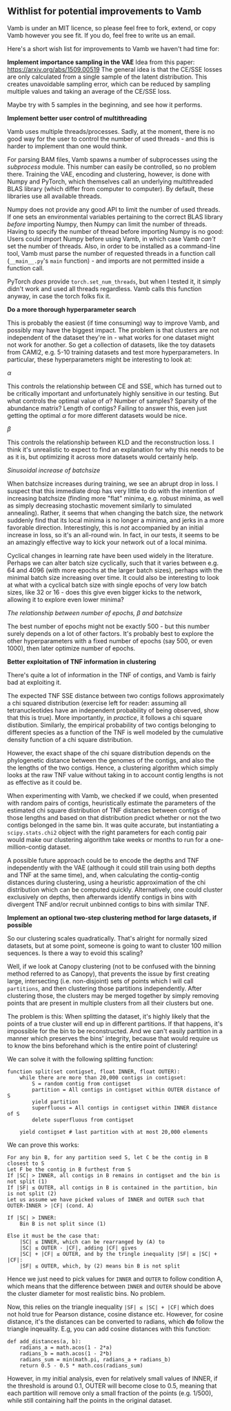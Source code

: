 ## Withlist for potential improvements to Vamb

Vamb is under an MIT licence, so please feel free to fork, extend, or copy Vamb however you see fit. If you do, feel free to write us an email.

Here's a short wish list for improvements to Vamb we haven't had time for:

__Implement importance sampling in the VAE__
Idea from this paper: https://arxiv.org/abs/1509.00519
The general idea is that the CE/SSE losses are only calculated from a single sample of the latent distribution. This creates unavoidable sampling error, which can be reduced by sampling multiple values and taking an average of the CE/SSE loss.

Maybe try with 5 samples in the beginning, and see how it performs.

__Implement better user control of multithreading__

Vamb uses multiple threads/processes. Sadly, at the moment, there is no good way for the user to control the number of used threads - and this is harder to implement than one would think.

For parsing BAM files, Vamb spawns a number of subprocesses using the *subprocess* module. This number can easily be controlled, so no problem there. Training the VAE, encoding and clustering, however, is done with Numpy and PyTorch, which themselves call an underlying multithreaded BLAS library (which differ from computer to computer). By default, these libraries use all available threads.

Numpy does not provide any good API to limit the number of used threads. If one sets an environmental variables pertaining to the correct BLAS library *before* importing Numpy, then Numpy can limit the number of threads. Having to specify the number of thread before importing Numpy is no good: Users could import Numpy before using Vamb, in which case Vamb *can't* set the number of threads. Also, in order to be installed as a command-line tool, Vamb must parse the number of requested threads in a function call (`__main__.py`'s `main` function) - and imports are not permitted inside a function call.

PyTorch *does* provide `torch.set_num_threads`, but when I tested it, it simply didn't work and used all threads regardless. Vamb calls this function anyway, in case the torch folks fix it.

__Do a more thorough hyperparameter search__

This is probably the easiest (if time consuming) way to improve Vamb, and possibly may have the biggest impact. The problem is that clusters are not independent of the dataset they're in - what works for one dataset might not work for another. So get a collection of datasets, like the toy datasets from CAMI2, e.g. 5-10 training datasets and test more hyperparameters. In particular, these hyperparameters might be interesting to look at:

$\alpha$

This controls the relationship between CE and SSE, which has turned out to be critically important and unfortunately highly sensitive in our testing. But what controls the optimal value of $\alpha$? Number of samples? Sparsity of the abundance matrix? Length of contigs? Failing to answer this, even just getting the optimal $\alpha$ for more different datasets would be nice.

$\beta$

This controls the relationship between KLD and the reconstruction loss. I think it's unrealistic to expect to find an explanation for why this needs to be as it is, but optimizing it across more datasets would certainly help.

*Sinusoidal increase of batchsize*

When batchsize increases during training, we see an abrupt drop in loss. I suspect that this immediate drop has very little to do with the intention of increasing batchsize (finding more "flat" minima, e.g. robust minima, as well as simply decreasing stochastic movement similarly to simulated annealing). Rather, it seems that when changing the batch size, the network suddenly find that its local minima is no longer a minima, and jerks in a more favorable direction. Interestingly, this is *not* accompanied by an initial increase in loss, so it's an all-round win. In fact, in our tests, it seems to be an amazingly effective way to kick your network out of a local minima.

Cyclical changes in learning rate have been used widely in the literature. Perhaps we can alter batch size cyclically, such that it varies between e.g. 64 and 4096 (with more epochs at the larger batch sizes), perhaps with the minimal batch size increasing over time. It could also be interesting to look at what with a cyclical batch size with single epochs of very low batch sizes, like 32 or 16 - does this give even bigger kicks to the network, allowing it to explore even lower minima?

*The relationship between number of epochs, $\beta$ and batchsize*

The best number of epochs might not be exactly 500 - but this number surely depends on a lot of other factors. It's probably best to explore the other hyperparameters with a fixed number of epochs (say 500, or even 1000), then later optimize number of epochs.

__Better exploitation of TNF information in clustering__

There's quite a lot of information in the TNF of contigs, and Vamb is fairly bad at exploiting it.

The expected TNF SSE distance between two contigs follows approximately a chi squared distribution (exercise left for reader: assuming all tetranucleotides have an independent probability of being observed, show that this is true). More importantly, in *practice*, it follows a chi square distibution. Similarly, the empirical probability of two contigs belonging to different species as a function of the TNF is well modeled by the cumulative density function of a chi square distribution.

However, the exact shape of the chi square distribution depends on the phylogenetic distance between the genomes of the contigs, and also the the lengths of the two contigs. Hence, a clustering algorithm which simply looks at the raw TNF value without taking in to account contig lengths is not as effective as it could be.

When experimenting with Vamb, we checked if we could, when presented with random pairs of contigs, heuristically estimate the parameters of the estimated chi square distribution of TNF distances between contigs of those lengths and based on that distribution predict whether or not the two contigs belonged in the same bin. It was quite accurate, but instantiating a `scipy.stats.chi2` object with the right parameters for each contig pair would make our clustering algorithm take weeks or months to run for a one-million-contig dataset.

A possible future approach could be to encode the depths and TNF independently with the VAE (although it could still train using both depths and TNF at the same time), and, when calculating the contig-contig distances during clustering, using a heuristic approximation of the chi distribution which can be computed quickly. Alternatively, one could cluster exclusively on depths, then afterwards identify contigs in bins with divergent TNF and/or recruit unbinned contigs to bins with similar TNF.

__Implement an optional two-step clustering method for large datasets, if possible__

So our clustering scales quadratically. That's alright for normally sized datasets, but at some point, someone is going to want to cluster 100 million sequences. Is there a way to evoid this scaling?

Well, if we look at Canopy clustering (not to be confused with the binning method referred to as Canopy), that prevents the issue by first creating large, intersecting (i.e. non-disjoint) sets of points which I will call `partitions`, and then clustering those partitions independently. After clustering those, the clusters may be merged together by simply removing points that are present in multiple clusters from all their clusters but one.

The problem is this: When splitting the dataset, it's highly likely that the points of a true cluster will end up in different partitions. If that happens, it's impossible for the bin to be reconstructed. And we can't easily partition in a manner which preserves the bins' integrity, because that would require us to know the bins beforehand which is the entire point of clustering!

We can solve it with the following splitting function:

    function split(set contigset, float INNER, float OUTER):
        while there are more than 20,000 contigs in contigset:
            S = random contig from contigset
            partition = All contigs in contigset within OUTER distance of S
            yield partition
            superfluous = All contigs in contigset within INNER distance of S
            delete superfluous from contigset

        yield contigset # last partition with at most 20,000 elements

We can prove this works:

    For any bin B, for any partition seed S, let C be the contig in B closest to S
    Let F be the contig in B furthest from S
    If |SC| > INNER, all contigs in B remains in contigset and the bin is not split (1)
    If |SF| ≤ OUTER, all contigs in B is contained in the partition, bin is not split (2)
    Let us assume we have picked values of INNER and OUTER such that OUTER-INNER > |CF| (cond. A)

    If |SC| > INNER:
        Bin B is not split since (1)

    Else it must be the case that:
        |SC| ≤ INNER, which can be rearranged by (A) to
        |SC| ≤ OUTER - |CF|, adding |CF| gives
        |SC| + |CF| ≤ OUTER, and by the tringle inequality |SF| ≤ |SC| + |CF|:
        |SF| ≤ OUTER, which, by (2) means bin B is not split

Hence we just need to pick values for `INNER` and `OUTER` to follow condition A, which means that the difference between `INNER` and `OUTER` should be above the cluster diameter for most realistic bins. No problem.

Now, this relies on the triangle inequality `|SF| ≤ |SC| + |CF|` which does not hold true for Pearson distance, cosine distance etc. However, for cosine distance, it's the distances can be converted to radians, which **do** follow the triangle inqeuality. E.g, you can add cosine distances with this function:

    def add_distances(a, b):
        radians_a = math.acos(1 - 2*a)
        radians_b = math.acos(1 - 2*b)
        radians_sum = min(math.pi, radians_a + radians_b)
        return 0.5 - 0.5 * math.cos(radians_sum)

However, in my initial analysis, even for relatively small values of INNER, if the threshold is around 0.1, OUTER will become close to 0.5, meaning that each partition will remove only a small fraction of the points (e.g. 1/500), while still containing half the points in the original dataset.
